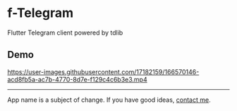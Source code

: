 # f-Telegram

Flutter Telegram client powered by tdlib

## Demo

https://user-images.githubusercontent.com/17182159/166570146-acd8fb5a-ac7b-4770-8d7e-f129c4c6b3e3.mp4

---
App name is a subject of change. If you have good ideas, [contact me](https://t.me/evgfilim1).
